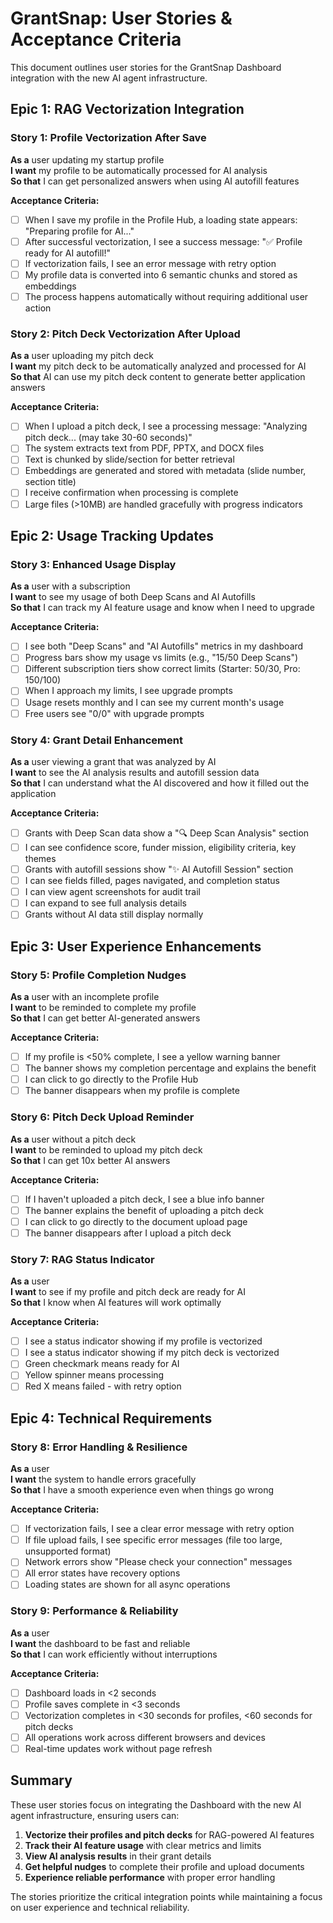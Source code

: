 # GrantSnap: User Stories & Acceptance Criteria

This document outlines user stories for the GrantSnap Dashboard integration with the new AI agent infrastructure.

## Epic 1: RAG Vectorization Integration

### Story 1: Profile Vectorization After Save
**As a** user updating my startup profile  
**I want** my profile to be automatically processed for AI analysis  
**So that** I can get personalized answers when using AI autofill features

**Acceptance Criteria:**
- [ ] When I save my profile in the Profile Hub, a loading state appears: "Preparing profile for AI..."
- [ ] After successful vectorization, I see a success message: "✅ Profile ready for AI autofill!"
- [ ] If vectorization fails, I see an error message with retry option
- [ ] My profile data is converted into 6 semantic chunks and stored as embeddings
- [ ] The process happens automatically without requiring additional user action

### Story 2: Pitch Deck Vectorization After Upload
**As a** user uploading my pitch deck  
**I want** my pitch deck to be automatically analyzed and processed for AI  
**So that** AI can use my pitch deck content to generate better application answers

**Acceptance Criteria:**
- [ ] When I upload a pitch deck, I see a processing message: "Analyzing pitch deck... (may take 30-60 seconds)"
- [ ] The system extracts text from PDF, PPTX, and DOCX files
- [ ] Text is chunked by slide/section for better retrieval
- [ ] Embeddings are generated and stored with metadata (slide number, section title)
- [ ] I receive confirmation when processing is complete
- [ ] Large files (>10MB) are handled gracefully with progress indicators

## Epic 2: Usage Tracking Updates

### Story 3: Enhanced Usage Display
**As a** user with a subscription  
**I want** to see my usage of both Deep Scans and AI Autofills  
**So that** I can track my AI feature usage and know when I need to upgrade

**Acceptance Criteria:**
- [ ] I see both "Deep Scans" and "AI Autofills" metrics in my dashboard
- [ ] Progress bars show my usage vs limits (e.g., "15/50 Deep Scans")
- [ ] Different subscription tiers show correct limits (Starter: 50/30, Pro: 150/100)
- [ ] When I approach my limits, I see upgrade prompts
- [ ] Usage resets monthly and I can see my current month's usage
- [ ] Free users see "0/0" with upgrade prompts

### Story 4: Grant Detail Enhancement
**As a** user viewing a grant that was analyzed by AI  
**I want** to see the AI analysis results and autofill session data  
**So that** I can understand what the AI discovered and how it filled out the application

**Acceptance Criteria:**
- [ ] Grants with Deep Scan data show a "🔍 Deep Scan Analysis" section
- [ ] I can see confidence score, funder mission, eligibility criteria, key themes
- [ ] Grants with autofill sessions show "✨ AI Autofill Session" section
- [ ] I can see fields filled, pages navigated, and completion status
- [ ] I can view agent screenshots for audit trail
- [ ] I can expand to see full analysis details
- [ ] Grants without AI data still display normally

## Epic 3: User Experience Enhancements

### Story 5: Profile Completion Nudges
**As a** user with an incomplete profile  
**I want** to be reminded to complete my profile  
**So that** I can get better AI-generated answers

**Acceptance Criteria:**
- [ ] If my profile is <50% complete, I see a yellow warning banner
- [ ] The banner shows my completion percentage and explains the benefit
- [ ] I can click to go directly to the Profile Hub
- [ ] The banner disappears when my profile is complete

### Story 6: Pitch Deck Upload Reminder
**As a** user without a pitch deck  
**I want** to be reminded to upload my pitch deck  
**So that** I can get 10x better AI answers

**Acceptance Criteria:**
- [ ] If I haven't uploaded a pitch deck, I see a blue info banner
- [ ] The banner explains the benefit of uploading a pitch deck
- [ ] I can click to go directly to the document upload page
- [ ] The banner disappears after I upload a pitch deck

### Story 7: RAG Status Indicator
**As a** user  
**I want** to see if my profile and pitch deck are ready for AI  
**So that** I know when AI features will work optimally

**Acceptance Criteria:**
- [ ] I see a status indicator showing if my profile is vectorized
- [ ] I see a status indicator showing if my pitch deck is vectorized
- [ ] Green checkmark means ready for AI
- [ ] Yellow spinner means processing
- [ ] Red X means failed - with retry option

## Epic 4: Technical Requirements

### Story 8: Error Handling & Resilience
**As a** user  
**I want** the system to handle errors gracefully  
**So that** I have a smooth experience even when things go wrong

**Acceptance Criteria:**
- [ ] If vectorization fails, I see a clear error message with retry option
- [ ] If file upload fails, I see specific error messages (file too large, unsupported format)
- [ ] Network errors show "Please check your connection" messages
- [ ] All error states have recovery options
- [ ] Loading states are shown for all async operations

### Story 9: Performance & Reliability
**As a** user  
**I want** the dashboard to be fast and reliable  
**So that** I can work efficiently without interruptions

**Acceptance Criteria:**
- [ ] Dashboard loads in <2 seconds
- [ ] Profile saves complete in <3 seconds
- [ ] Vectorization completes in <30 seconds for profiles, <60 seconds for pitch decks
- [ ] All operations work across different browsers and devices
- [ ] Real-time updates work without page refresh

## Summary

These user stories focus on integrating the Dashboard with the new AI agent infrastructure, ensuring users can:

1. **Vectorize their profiles and pitch decks** for RAG-powered AI features
2. **Track their AI feature usage** with clear metrics and limits
3. **View AI analysis results** in their grant details
4. **Get helpful nudges** to complete their profile and upload documents
5. **Experience reliable performance** with proper error handling

The stories prioritize the critical integration points while maintaining a focus on user experience and technical reliability.